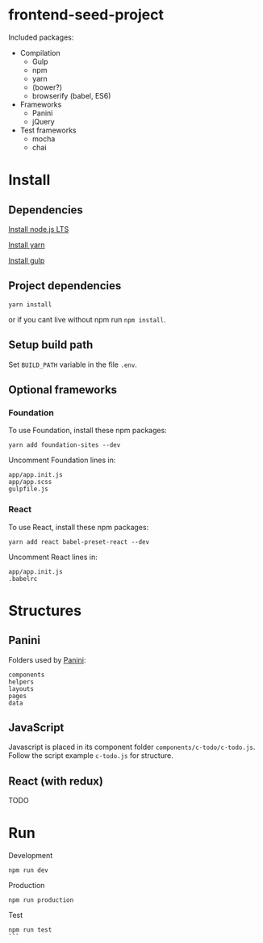 # frontend-seed-project

Included packages:

* Compilation
  * Gulp
  * npm
  * yarn
  * (bower?)
  * browserify (babel, ES6)
* Frameworks
  * Panini
  * jQuery
* Test frameworks
  * mocha
  * chai

# Install

## Dependencies

[Install node.js LTS](https://nodejs.org/en/)

[Install yarn](https://yarnpkg.com/en/docs/install)

[Install gulp](https://gulpjs.com/)

## Project dependencies

```
yarn install
```
or if you cant live without npm run ```npm install```.

## Setup build path

Set ```BUILD_PATH``` variable in the file ```.env```.

## Optional frameworks

### Foundation

To use Foundation, install these npm packages:
```
yarn add foundation-sites --dev
```

Uncomment Foundation lines in:
```
app/app.init.js
app/app.scss
gulpfile.js
```

### React

To use React, install these npm packages:
```
yarn add react babel-preset-react --dev
```

Uncomment React lines in:
```
app/app.init.js
.babelrc
```

# Structures

## Panini

Folders used by [Panini](https://github.com/zurb/panini):

```
components
helpers
layouts
pages
data
```

## JavaScript

Javascript is placed in its component folder ```components/c-todo/c-todo.js```. Follow the script example ```c-todo.js``` for structure.

## React (with redux)

TODO

# Run

Development
```
npm run dev
```

Production
```
npm run production
```

Test
````
npm run test
```
